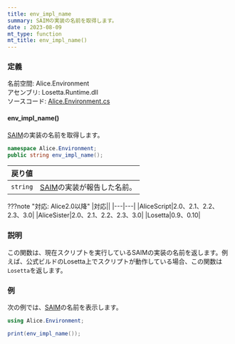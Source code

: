 ```yaml
---
title: env_impl_name
summary: SAIMの実装の名前を取得します。
date : 2023-08-09
mt_type: function
mt_title: env_impl_name()
---
```

### 定義
名前空間: Alice.Environment<br/>
アセンブリ: Losetta.Runtime.dll<br/>
ソースコード: [Alice.Environment.cs](https://github.com/WSOFT-Project/Losetta/blob/master/Losetta.Runtime/Alice.Environment.cs)

#### env_impl_name()

[SAIM](../../../general/saim.md)の実装の名前を取得します。

```cs title="AliceScript"
namespace Alice.Environment;
public string env_impl_name();
```

|戻り値| |
|-|-|
|`string`|[SAIM](../../../general/saim.md)の実装が報告した名前。|

???note "対応: Alice2.0以降"
    |対応||
    |---|---|
    |AliceScript|2.0、2.1、2.2、2.3、3.0|
    |AliceSister|2.0、2.1、2.2、2.3、3.0|
    |Losetta|0.9、0.10|

### 説明
この関数は、現在スクリプトを実行しているSAIMの実装の名前を返します。例えば、公式ビルドのLosetta上でスクリプトが動作している場合、この関数は`Losetta`を返します。

### 例
次の例では、[SAIM](../../../general/saim.md)の名前を表示します。

```cs title="AliceScript"
using Alice.Environment;

print(env_impl_name());
```